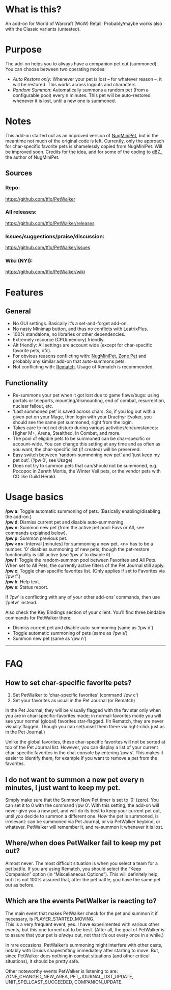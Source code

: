 # What is this?

An add-on for World of Warcraft (WoW) Retail. Probably/maybe works also with the Classic variants (untested).

# Purpose

The add-on helps you to always have a companion pet out (summoned). You can choose between two operating modes:
* *Auto Restore only:* Whenever your pet is lost – for whatever reason –, it will be restored. This works across logouts and characters.
* *Random Summon:* Automatically summons a random pet (from a configurable pool) every n minutes. This pet will be auto-restored whenever it is lost, until a new one is summoned.

# Notes

This add-on started out as an improved version of [NugMiniPet](https://www.curseforge.com/wow/addons/nugminipet), but in the meantime not much of the original code is left. Currently, only the approach for char-specific favorite pets is shamelessly copied from NugMiniPet. Will be improved soon.
Credits for the idea, and for some of the coding to [d87_](https://www.curseforge.com/members/d87_/projects), the author of NugMiniPet.

## Sources

### Repo:
https://github.com/tflo/PetWalker

### All releases:
https://github.com/tflo/PetWalker/releases

### Issues/suggestions/praise/discussion:
https://github.com/tflo/PetWalker/issues

### Wiki (NYI):
https://github.com/tflo/PetWalker/wiki


# Features

## General

* No GUI settings. Basically it’s a set-and-forget add-on.
* No nasty Minimap button, and thus no conflicts with LeatrixPlus.
* 100% standalone, no libraries or other dependencies.
* Extremely resource (CPU/memory) friendly.
* Alt friendly: All settings are account wide (except for char-specific favorite pets, ofc).
* For obvious reasons conflicting with: [NugMiniPet](https://www.curseforge.com/wow/addons/nugminipet), [Zone Pet](https://www.curseforge.com/wow/addons/zonepet) and probably any similar add-on that auto-summons pets.
* Not conflicting with: [Rematch](https://www.curseforge.com/wow/addons/rematch). Usage of Rematch is recommended.

## Functionality

* Re-summons your pet when it got lost due to game flaws/bugs: using portals or teleports, mounting/dismounting, end of combat, resurrection, nuclear fallout, etc.
* ‘Last summoned pet’ is saved across chars. So, if you log out with a given pet on your Mage, then login with your Dracthyr Evoker, you should see the same pet summoned, right from the login.
* Takes care to not not disturb during various activities/circumstances: Higher M+, Arena, Stealthed, In Combat, and more.
* The pool of eligible pets to be summoned can be char-specific or account-wide. You can change this setting at any time and as often as you want, the char-specific list (if created) will be preserved.
* Easy switch between ‘random-summoning new pet’ and ‘just keep my pet out’. (‘/pw 0’, see Usage)
* Does not try to summon pets that can/should not be summoned, e.g. Pocopoc in Zereth Mortis, the Winter Veil pets, or the vendor pets with CD like Guild Herald.

# Usage basics

**/pw a**: Toggle automatic summoning of pets. (Basically enabling/disabling the add-on.)  
**/pw d**: Dismiss current pet and disable auto-summoning.   
**/pw n**: Summon new pet (from the active pet pool: Favs or All, see commands explained below).    
**/pw p**: Summon previous pet.  
**/pw \<n\>**: Interval [minutes] for summoning a new pet. \<n\> has to be a number. ‘0’ disables summoning of new pets, though the pet-restore functionality is still active (use ‘/pw a’ to disable it).  
**/pw f**: Toggle the random-summon pool between Favorites and All Pets. When set to All Pets, the currently active filters of the Pet Journal still apply.  
**/pw c**: Toggle char-specific favorites list. (Only applies if set to Favorites via ‘/pw f’.)      
**/pw h**: Help text.    
**/pw s**: Status report.    

If ‘/pw’ is conflicting with any of your other add-ons’ commands, then use ‘/petw’ instead.  

Also check the Key Bindings section of your client. You’ll find three bindable commands for PetWalker there:
* Dismiss current pet and disable auto-summoning (same as ‘/pw d’)
* Toggle automatic summoning of pets (same as ‘/pw a’)
* Summon new pet (same as ‘/pw n’)   


***

# FAQ

## How to set char-specific favorite pets?

1. Set PetWalker to ‘char-specific favorites’ (command ‘/pw c’)
2. Set your favorites as usual in the Pet Journal (or Rematch)

In the Pet Journal, they will be visually flagged with the fav star only when you are in char-specific-favorites mode; in normal-favorites mode you will see your normal (global) favorites star-flagged. (In Rematch, they are never visually flagged. Though you can set/unset them there via right-click just as in the Pet Journal.)

Unlike the global favorites, these char-specific favorites will not be sorted at top of the Pet Journal list. However, you can display a list of your current char-specific favorites in the chat console by entering ‘/pw s’. This makes it easier to identify them, for example if you want to remove a pet from the favorites.

## I do not want to summon a new pet every n minutes, I just want to keep my pet.

Simply make sure that the Summon New Pet timer is set to ‘0’ (zero). You can set it to 0 with the command ‘/pw 0’. With this setting, the add-on will never give you a new pet, and will do its best to keep your current pet out, until *you* decide to summon a different one. *How* the pet is summoned, is irrelevant: can be summoned via Pet Journal, or via PetWalker keybind, or whatever. PetWalker will remember it, and re-summon it whenever it is lost.

## Where/when does PetWalker fail to keep my pet out?

Almost never. The most difficult situation is when you select a team for a pet battle. If you are using Rematch, you should select the “Keep Companion” option (in “Miscellaneous Options”). This will definitely help, but it is not 100% assured that, after the pet battle, you have the same pet out as before.

## Which are the events PetWalker is reacting to?

The main event that makes PetWalker check for the pet and summon it if necessary, is PLAYER_STARTED_MOVING.  
This is a very frequent event, yes. I have experimented with various other events, but this one turned out to be best. (After all, the goal of PetWalker is to assure that your pet is *always* out, not that it’s out every once in a while.)  

In rare occasions, PetWalker’s summoning might interfere with other casts, notably with Druids shapeshifting immediately after starting to move. But, since PetWalker does nothing in combat situations (and other critical situations), it should be pretty safe.  

Other noteworthy events PetWalker is listening to are: ZONE_CHANGED_NEW_AREA, PET_JOURNAL_LIST_UPDATE, UNIT_SPELLCAST_SUCCEEDED, COMPANION_UPDATE.


